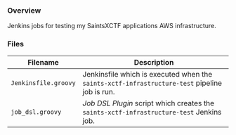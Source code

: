 ### Overview

Jenkins jobs for testing my SaintsXCTF applications AWS infrastructure.

### Files

| Filename                  | Description                                                                                      |
|---------------------------|--------------------------------------------------------------------------------------------------|
| `Jenkinsfile.groovy`      | Jenkinsfile which is executed when the `saints-xctf-infrastructure-test` pipeline job is run.    |
| `job_dsl.groovy`          | *Job DSL Plugin* script which creates the `saints-xctf-infrastructure-test` Jenkins job.         |